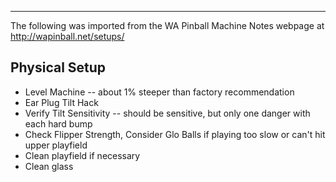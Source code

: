 ***
The following was imported from the WA Pinball Machine Notes webpage at http://wapinball.net/setups/
## Physical Setup
-   Level Machine -- about 1% steeper than factory recommendation
-   Ear Plug Tilt Hack
-   Verify Tilt Sensitivity -- should be sensitive, but only one danger with each hard bump
-   Check Flipper Strength, Consider Glo Balls if playing too slow or can't hit upper playfield
-   Clean playfield if necessary
-   Clean glass
